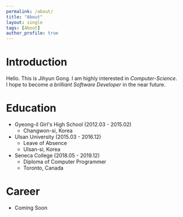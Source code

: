 ```yaml
---
permalink: /about/
title: "About"
layout: single
tags: [About]
author_profile: true
---
```


# Introduction
Hello. This is Jihyun Gong. I am highly interested in *Computer-Science*.   
I hope to become *a brilliant Software Developer* in the near future. 


# Education
- Gyeong-il Girl's High School (2012.03 - 2015.02)
  - Changwon-si, Korea
- Ulsan University (2015.03 - 2016.12)
  - Leave of Absence
  - Ulsan-si, Korea
- Seneca College (2018.05 - 2019.12)
  - Diploma of Computer Programmer
  - Toronto, Canada


# Career
- Coming Soon

